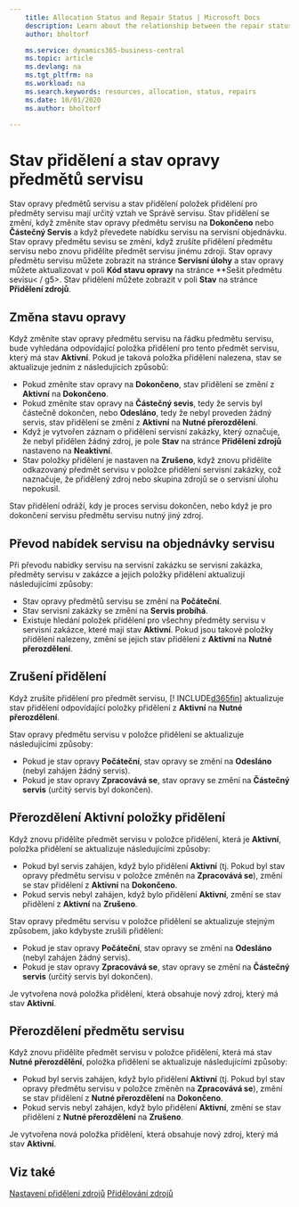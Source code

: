 ```yaml
---
    title: Allocation Status and Repair Status | Microsoft Docs
    description: Learn about the relationship between the repair status of service items and the allocation status of the allocation entries for them.
    author: bholtorf

    ms.service: dynamics365-business-central
    ms.topic: article
    ms.devlang: na
    ms.tgt_pltfrm: na
    ms.workload: na
    ms.search.keywords: resources, allocation, status, repairs
    ms.date: 10/01/2020
    ms.author: bholtorf

---
```

# Stav přidělení a stav opravy předmětů servisu
Stav opravy předmětů servisu a stav přidělení položek přidělení pro předměty servisu mají určitý vztah ve Správě servisu. Stav přidělení se změní, když změníte stav opravy předmětu servisu na **Dokončeno** nebo **Částečný Servis** a když převedete nabídku servisu na servisní objednávku. Stav opravy předmětu sevisu se změní, když zrušíte přidělení předmětu servisu nebo znovu přidělíte předmět servisu jinému zdroji. Stav opravy předmětu servisu můžete zobrazit na stránce **Servisní úlohy** a stav opravy můžete aktualizovat v poli **Kód stavu opravy** na stránce **Sešit předmětu sevisu< / g5>. Stav přidělení můžete zobrazit v poli **Stav** na stránce **Přidělení zdrojů**.

## Změna stavu opravy
Když změníte stav opravy předmětu servisu na řádku předmětu servisu, bude vyhledána odpovídající položka přidělení pro tento předmět servisu, který má stav **Aktivní**. Pokud je taková položka přidělení nalezena, stav se aktualizuje jedním z následujících způsobů:

* Pokud změníte stav opravy na **Dokončeno**, stav přidělení se změní z **Aktivní** na **Dokončeno**.
* Pokud změníte stav opravy na **Částečný sevis**, tedy že servis byl částečně dokončen, nebo **Odesláno**, tedy že nebyl proveden žádný servis, stav přidělení se změní z **Aktivní** na **Nutné přerozdělení**.
* Když je vytvořen záznam o přidělení servisní zakázky, který označuje, že nebyl přidělen žádný zdroj, je pole **Stav** na stránce **Přidělení zdrojů** nastaveno na **Neaktivní**.
* Stav položky přidělení je nastaven na **Zrušeno**, když znovu přidělíte odkazovaný předmět servisu v položce přidělení servisní zakázky, což naznačuje, že přidělený zdroj nebo skupina zdrojů se o servisní úlohu nepokusil.

Stav přidělení odráží, kdy je proces servisu dokončen, nebo když je pro dokončení servisu předmětu servisu nutný jiný zdroj.

## Převod nabídek servisu na objednávky servisu
Při převodu nabídky servisu na servisní zakázku se servisní zakázka, předměty servisu v zakázce a jejich položky přidělení aktualizují následujícími způsoby:

* Stav opravy předmětů servisu se změní na **Počáteční**.
* Stav servisní zakázky se změní na **Servis probíhá**.
* Existuje hledání položek přidělení pro všechny předměty servisu v servisní zakázce, které mají stav **Aktivní**. Pokud jsou takové položky přidělení nalezeny, změní se jejich stav přidělení z **Aktivní** na **Nutné přerozdělení**.

## Zrušení přidělení
Když zrušíte přidělení pro předmět servisu, [! INCLUDE[d365fin](includes/d365fin_md.md)] aktualizuje stav přidělení odpovídající položky přidělení z **Aktivní** na **Nutné přerozdělení**.

Stav opravy předmětu servisu v položce přidělení se aktualizuje následujícími způsoby:

* Pokud je stav opravy **Počáteční**, stav opravy se změní na **Odesláno** (nebyl zahájen žádný servis).
* Pokud je stav opravy **Zpracovává se**, stav opravy se změní na **Částečný servis** (určitý servis byl dokončen).

## Přerozdělení Aktivní položky přidělení
Když znovu přidělíte předmět servisu v položce přidělení, která je **Aktivní**, položka přidělení se aktualizuje následujícími způsoby:

* Pokud byl servis zahájen, když bylo přidělení **Aktivní** (tj. Pokud byl stav opravy předmětu servisu v položce změněn na **Zpracovává se**), změní se stav přidělení z **Aktivní** na **Dokončeno**.
* Pokud servis nebyl zahájen, když bylo přidělení **Aktivní**, změní se stav přidělení z **Aktivní** na **Zrušeno**.

Stav opravy předmětu servisu v položce přidělení se aktualizuje stejným způsobem, jako kdybyste zrušili přidělení:

* Pokud je stav opravy **Počáteční**, stav opravy se změní na **Odesláno** (nebyl zahájen žádný servis).
* Pokud je stav opravy **Zpracovává se**, stav opravy se změní na **Částečný servis** (určitý servis byl dokončen).

Je vytvořena nová položka přidělení, která obsahuje nový zdroj, který má stav **Aktivní**.

## Přerozdělení předmětu servisu
Když znovu přidělíte předmět servisu v položce přidělení, která má stav **Nutné přerozdělění**, položka přidělení se aktualizuje následujícími způsoby:

* Pokud byl servis zahájen, když bylo přidělení **Aktivní** (tj. Pokud byl stav opravy předmětu servisu v položce změněn na **Zpracovává se**), změní se stav přidělení z **Nutné přerozdělení** na **Dokončeno**.
* Pokud servis nebyl zahájen, když bylo přidělení **Aktivní**, změní se stav přidělení z **Nutné přerozdělení** na **Zrušeno**.

Je vytvořena nová položka přidělení, která obsahuje nový zdroj, který má stav **Aktivní**.

## Viz také
[Nastavení přidělení zdrojů](service-how-setup-resource-allocation.md)<x2/>
[Přidělování zdrojů](service-how-to-allocate-resources.md)

